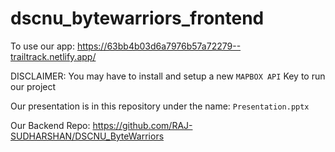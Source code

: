 # dscnu_bytewarriors_frontend

To use our app: https://63bb4b03d6a7976b57a72279--trailtrack.netlify.app/

DISCLAIMER: You may have to install and setup a new `MAPBOX API` Key to run our project

Our presentation is in this repository under the name: `Presentation.pptx`

Our Backend Repo: https://github.com/RAJ-SUDHARSHAN/DSCNU_ByteWarriors 

